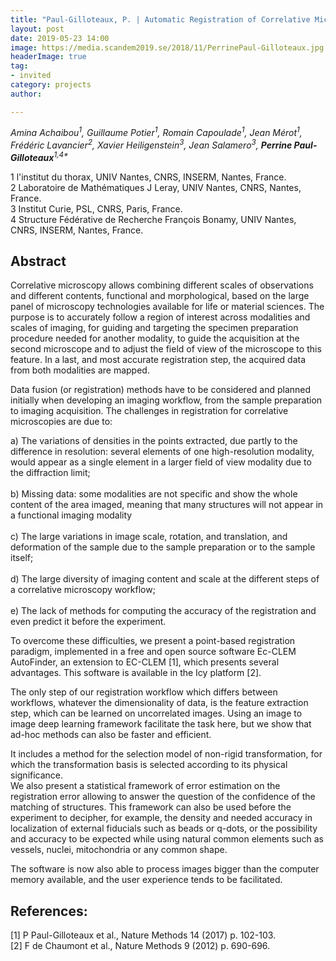 ```yaml
---
title: "Paul-Gilloteaux, P. | Automatic Registration of Correlative Microscopies with Error Assessment and Applications for the Optimization of Multimodal Acquisitions"
layout: post
date: 2019-05-23 14:00
image: https://media.scandem2019.se/2018/11/PerrinePaul-Gilloteaux.jpg
headerImage: true
tag:
- invited
category: projects
author:

---
```


_Amina Achaibou<sup>1</sup>, Guillaume Potier<sup>1</sup>, Romain Capoulade<sup>1</sup>, Jean Mérot<sup>1</sup>, Frédéric Lavancier<sup>2</sup>, Xavier Heiligenstein<sup>3</sup>, Jean Salamero<sup>3</sup>, **Perrine Paul-Gilloteaux**<sup>1,4*</sup>_<br/>

1 l'institut du thorax, UNIV Nantes, CNRS, INSERM, Nantes, France.<br/>
2 Laboratoire de Mathématiques J Leray, UNIV Nantes, CNRS, Nantes, France.<br/>
3 Institut Curie, PSL, CNRS, Paris, France.<br/>
4 Structure Fédérative de Recherche François Bonamy, UNIV Nantes, CNRS, INSERM, Nantes, France.<br/>

## Abstract

Correlative microscopy allows combining different scales of observations and different contents, functional and morphological, based on the large panel of microscopy technologies available for life or material sciences. The purpose is to accurately follow a region of interest across modalities and scales of imaging, for guiding and targeting the specimen preparation procedure needed for another modality, to guide the acquisition at the second microscope and to adjust the field of view of the microscope to this feature. In a last, and most accurate registration step, the acquired data from both modalities are mapped.<br/>

Data fusion (or registration) methods have to be considered and planned initially when developing an imaging workflow, from the sample preparation to imaging acquisition. The challenges in registration for correlative microscopies are due to:   

a)	The variations of densities in the points extracted, due partly to the difference in resolution: several elements of one high-resolution modality, would appear as a single element in a larger field of view modality due to the diffraction limit; <br/>  
b)	Missing data: some modalities are not specific and show the whole content of the area imaged, meaning that many structures will not appear in a functional imaging modality <br/>  
c)	The large variations in image scale, rotation, and translation, and deformation of the sample due to the sample preparation or to the sample itself;<br/>   
d)	The large diversity of imaging content and scale at the different steps of a correlative microscopy workflow; <br/>  
e)	The lack of methods for computing the accuracy of the registration and even predict it before the experiment. <br/>

To overcome these difficulties, we present a point-based registration paradigm, implemented in a free and open source software Ec-CLEM AutoFinder, an extension to EC-CLEM [1], which presents several advantages. This software is available in the Icy platform [2].<br/>

The only step of our registration workflow which differs between workflows, whatever the dimensionality of data, is the feature extraction step, which can be learned on uncorrelated images. Using an image to image deep learning framework facilitate the task here, but we show that ad-hoc methods can also be faster and efficient. <br/>

It includes a method for the selection model of non-rigid transformation, for which the transformation basis is selected according to its physical significance. <br/>
We also present a statistical framework of error estimation on the registration error allowing to answer the question of the confidence of the matching of structures. This framework can also be used before the experiment to decipher, for example, the density and needed accuracy in localization of external fiducials such as beads or q-dots, or the possibility and accuracy to be expected while using natural common elements such as vessels, nuclei, mitochondria or any common shape.<br/>

The software is now also able to process images bigger than the computer memory available, and the user experience tends to be facilitated.<br/>

## References:

[1] P Paul-Gilloteaux et al., Nature Methods 14 (2017) p. 102-103.<br/>
[2] F de Chaumont et al., Nature Methods 9 (2012) p. 690-696.<br/>
